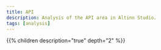 ```yaml
---
title: API
description: Analysis of the API area in Altinn Studio.
tags: [analysis]
---
```



{{% children description="true" depth="2" %}}